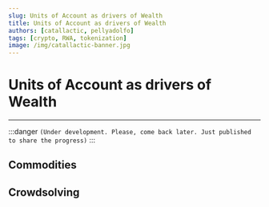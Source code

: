 ```yaml
---
slug: Units of Account as drivers of Wealth
title: Units of Account as drivers of Wealth
authors: [catallactic, pellyadolfo]
tags: [crypto, RWA, tokenization]
image: /img/catallactic-banner.jpg
---
```


# Units of Account as drivers of Wealth
---

:::danger
`(Under development. Please, come back later. Just published to share the progress)`
:::

## Commodities

## Crowdsolving

